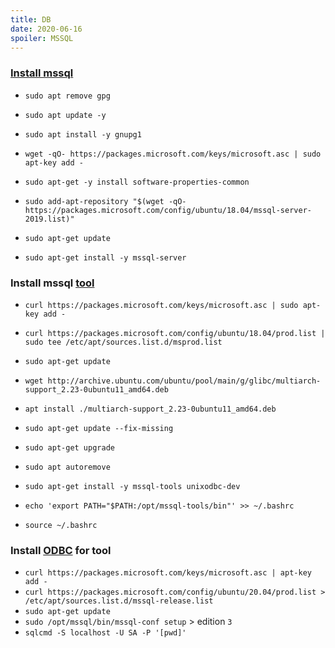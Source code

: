 ```yaml
---
title: DB
date: 2020-06-16
spoiler: MSSQL
---
```


### [Install mssql](https://docs.microsoft.com/en-us/sql/linux/quickstart-install-connect-ubuntu?view=sql-server-ver15)
- `sudo apt remove gpg`
- `sudo apt update -y`
- `sudo apt install -y gnupg1`
- `wget -qO- https://packages.microsoft.com/keys/microsoft.asc | sudo apt-key add -`

- `sudo apt-get -y install software-properties-common`
- `sudo add-apt-repository "$(wget -qO- https://packages.microsoft.com/config/ubuntu/18.04/mssql-server-2019.list)"`

- `sudo apt-get update`
- `sudo apt-get install -y mssql-server`


### Install mssql [tool](https://docs.microsoft.com/en-us/sql/linux/quickstart-install-connect-ubuntu?view=sql-server-ver15)
- `curl https://packages.microsoft.com/keys/microsoft.asc | sudo apt-key add -`
- `curl https://packages.microsoft.com/config/ubuntu/18.04/prod.list | sudo tee /etc/apt/sources.list.d/msprod.list`
- `sudo apt-get update`


- `wget http://archive.ubuntu.com/ubuntu/pool/main/g/glibc/multiarch-support_2.23-0ubuntu11_amd64.deb`
- `apt install ./multiarch-support_2.23-0ubuntu11_amd64.deb`
- `sudo apt-get update --fix-missing`
- `sudo apt-get upgrade`
- `sudo apt autoremove`
- `sudo apt-get install -y mssql-tools unixodbc-dev`
- `echo 'export PATH="$PATH:/opt/mssql-tools/bin"' >> ~/.bashrc`
- `source ~/.bashrc`


### Install [ODBC](https://docs.microsoft.com/en-us/sql/connect/odbc/linux-mac/installing-the-microsoft-odbc-driver-for-sql-server?view=sql-server-ver15) for tool
- `curl https://packages.microsoft.com/keys/microsoft.asc | apt-key add -`
- `curl https://packages.microsoft.com/config/ubuntu/20.04/prod.list > /etc/apt/sources.list.d/mssql-release.list`
- `sudo apt-get update`
- `sudo /opt/mssql/bin/mssql-conf setup` > edition `3`
- `sqlcmd -S localhost -U SA -P '[pwd]'`